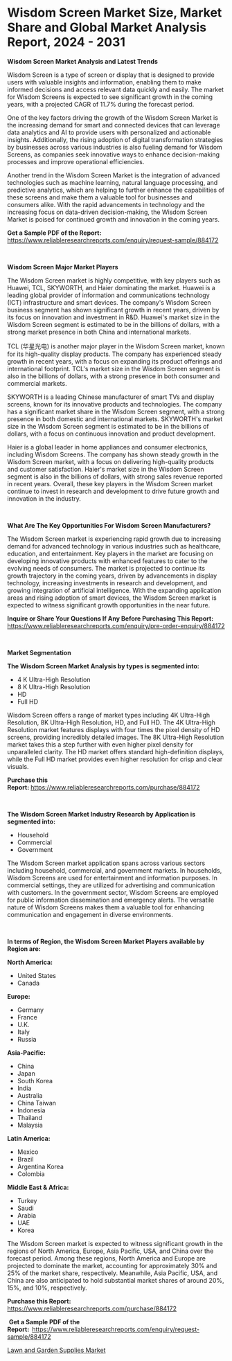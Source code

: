 <p><h1>Wisdom Screen Market Size, Market Share and Global Market Analysis Report, 2024 - 2031</h1></p><p><strong>Wisdom Screen Market Analysis and Latest Trends</strong></p>
<p><p>Wisdom Screen is a type of screen or display that is designed to provide users with valuable insights and information, enabling them to make informed decisions and access relevant data quickly and easily. The market for Wisdom Screens is expected to see significant growth in the coming years, with a projected CAGR of 11.7% during the forecast period.</p><p>One of the key factors driving the growth of the Wisdom Screen Market is the increasing demand for smart and connected devices that can leverage data analytics and AI to provide users with personalized and actionable insights. Additionally, the rising adoption of digital transformation strategies by businesses across various industries is also fueling demand for Wisdom Screens, as companies seek innovative ways to enhance decision-making processes and improve operational efficiencies.</p><p>Another trend in the Wisdom Screen Market is the integration of advanced technologies such as machine learning, natural language processing, and predictive analytics, which are helping to further enhance the capabilities of these screens and make them a valuable tool for businesses and consumers alike. With the rapid advancements in technology and the increasing focus on data-driven decision-making, the Wisdom Screen Market is poised for continued growth and innovation in the coming years.</p></p>
<p><strong>Get a Sample PDF of the Report:&nbsp;</strong> <a href="https://www.reliableresearchreports.com/enquiry/request-sample/884172">https://www.reliableresearchreports.com/enquiry/request-sample/884172</a></p>
<p>&nbsp;</p>
<p><strong>Wisdom Screen Major Market Players</strong></p>
<p><p>The Wisdom Screen market is highly competitive, with key players such as Huawei, TCL, SKYWORTH, and Haier dominating the market. Huawei is a leading global provider of information and communications technology (ICT) infrastructure and smart devices. The company's Wisdom Screen business segment has shown significant growth in recent years, driven by its focus on innovation and investment in R&D. Huawei's market size in the Wisdom Screen segment is estimated to be in the billions of dollars, with a strong market presence in both China and international markets.</p><p>TCL (华星光电) is another major player in the Wisdom Screen market, known for its high-quality display products. The company has experienced steady growth in recent years, with a focus on expanding its product offerings and international footprint. TCL's market size in the Wisdom Screen segment is also in the billions of dollars, with a strong presence in both consumer and commercial markets.</p><p>SKYWORTH is a leading Chinese manufacturer of smart TVs and display screens, known for its innovative products and technologies. The company has a significant market share in the Wisdom Screen segment, with a strong presence in both domestic and international markets. SKYWORTH's market size in the Wisdom Screen segment is estimated to be in the billions of dollars, with a focus on continuous innovation and product development.</p><p>Haier is a global leader in home appliances and consumer electronics, including Wisdom Screens. The company has shown steady growth in the Wisdom Screen market, with a focus on delivering high-quality products and customer satisfaction. Haier's market size in the Wisdom Screen segment is also in the billions of dollars, with strong sales revenue reported in recent years. Overall, these key players in the Wisdom Screen market continue to invest in research and development to drive future growth and innovation in the industry.</p></p>
<p>&nbsp;</p>
<p><strong>What Are The Key Opportunities For Wisdom Screen Manufacturers?</strong></p>
<p><p>The Wisdom Screen market is experiencing rapid growth due to increasing demand for advanced technology in various industries such as healthcare, education, and entertainment. Key players in the market are focusing on developing innovative products with enhanced features to cater to the evolving needs of consumers. The market is projected to continue its growth trajectory in the coming years, driven by advancements in display technology, increasing investments in research and development, and growing integration of artificial intelligence. With the expanding application areas and rising adoption of smart devices, the Wisdom Screen market is expected to witness significant growth opportunities in the near future.</p></p>
<p><strong>Inquire or Share Your Questions If Any Before Purchasing This Report:</strong> <a href="https://www.reliableresearchreports.com/enquiry/pre-order-enquiry/884172">https://www.reliableresearchreports.com/enquiry/pre-order-enquiry/884172</a></p>
<p>&nbsp;</p>
<p><strong>Market Segmentation</strong></p>
<p><strong>The Wisdom Screen Market Analysis by types is segmented into:</strong></p>
<p><ul><li>4 K Ultra-High Resolution</li><li>8 K Ultra-High Resolution</li><li>HD</li><li>Full HD</li></ul></p>
<p><p>Wisdom Screen offers a range of market types including 4K Ultra-High Resolution, 8K Ultra-High Resolution, HD, and Full HD. The 4K Ultra-High Resolution market features displays with four times the pixel density of HD screens, providing incredibly detailed images. The 8K Ultra-High Resolution market takes this a step further with even higher pixel density for unparalleled clarity. The HD market offers standard high-definition displays, while the Full HD market provides even higher resolution for crisp and clear visuals.</p></p>
<p><strong>Purchase this Report:&nbsp;</strong><a href="https://www.reliableresearchreports.com/purchase/884172">https://www.reliableresearchreports.com/purchase/884172</a></p>
<p>&nbsp;</p>
<p><strong>The Wisdom Screen Market Industry Research by Application is segmented into:</strong></p>
<p><ul><li>Household</li><li>Commercial</li><li>Government</li></ul></p>
<p><p>The Wisdom Screen market application spans across various sectors including household, commercial, and government markets. In households, Wisdom Screens are used for entertainment and information purposes. In commercial settings, they are utilized for advertising and communication with customers. In the government sector, Wisdom Screens are employed for public information dissemination and emergency alerts. The versatile nature of Wisdom Screens makes them a valuable tool for enhancing communication and engagement in diverse environments.</p></p>
<p>&nbsp;</p>
<p><strong>In terms of Region, the Wisdom Screen Market Players available by Region are:</strong></p>
<p>
    <p> <strong> North America: </strong>
        <ul>
            <li>United States</li>
            <li>Canada</li>
        </ul>
        </p> 
    <p> <strong> Europe: </strong>
        <ul>
            <li>Germany</li>
            <li>France</li>
            <li>U.K.</li>
            <li>Italy</li>
            <li>Russia</li>
        </ul>
        </p> 
    <p> <strong> Asia-Pacific: </strong>
        <ul>
            <li>China</li>
            <li>Japan</li>
            <li>South Korea</li>
            <li>India</li>
            <li>Australia</li>
            <li>China Taiwan</li>
            <li>Indonesia</li>
            <li>Thailand</li>
            <li>Malaysia</li>
        </ul>
        </p> 
    <p> <strong> Latin America: </strong>
        <ul>
            <li>Mexico</li>
            <li>Brazil</li>
            <li>Argentina Korea</li>
            <li>Colombia</li>
        </ul>
        </p> 
    <p> <strong> Middle East & Africa: </strong>
        <ul>
            <li>Turkey</li>
            <li>Saudi</li>
            <li>Arabia</li>
            <li>UAE</li>
            <li>Korea</li>
        </ul>
    </p>
    </p>
<p><p>The Wisdom Screen market is expected to witness significant growth in the regions of North America, Europe, Asia Pacific, USA, and China over the forecast period. Among these regions, North America and Europe are projected to dominate the market, accounting for approximately 30% and 25% of the market share, respectively. Meanwhile, Asia Pacific, USA, and China are also anticipated to hold substantial market shares of around 20%, 15%, and 10%, respectively.</p></p>
<p><strong>Purchase this Report: </strong><a href="https://www.reliableresearchreports.com/purchase/884172">https://www.reliableresearchreports.com/purchase/884172</a></p>
<p>&nbsp;<strong>Get a Sample PDF of the Report:&nbsp;&nbsp;</strong><a href="https://www.reliableresearchreports.com/enquiry/request-sample/884172">https://www.reliableresearchreports.com/enquiry/request-sample/884172</a></p>
<p><strong></strong></p>
<p><p><a href="https://nifty-kite-d51.notion.site/Insights-into-Lawn-and-Garden-Supplies-Market-Size-Analysing-Market-Share-Trends-and-Growth-from--c32fd7095b944db0ab538a8556f0199f">Lawn and Garden Supplies Market</a></p></p>